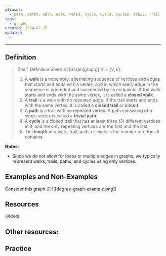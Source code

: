 ```yaml
---
aliases:
  - path, paths, walk, Walk, walks, cycle, Cycle, cycles, trail, Trail
tags:
  - graphs
created: 2024-07-15
updated:
---
```

---
## Definition 

> [!tldr] Definition
> Given a [[Graph|graph]] $G = (V,E)$:
> 1. A **walk** is a nonempty, alternating sequence of vertices and edges that starts and ends with a vertex, and in which every edge in the sequence is preceded and succeeded by its endpoints. If the walk starts and ends with the same vertex, it is called a **closed walk**. 
> 2. A **trail** is a walk with no repeated edge. If the trail starts and ends with the same vertex, it is called a **closed trail** or **circuit**. 
> 3. A **path** is a trail with no repeated vertex. A path consisting of a single vertex is called a **trivial path**. 
> 4. A **cycle** is a closed trail that has at least three (3) different vertices in it, and the only repeating vertices are the first and the last. 
> 5. The **length** of a walk, trail, path, or cycle is the number of edges it contains. 

**Notes**: 
- Since we do not allow for loops or multiple edges in graphs, we typically represent walks, trails, paths, and cycles using only vertices. 

## Examples and Non-Examples

Consider this graph $G$: 
![[degree-graph-example.png]]

## Resources 

(video)

Other resources: 
- 

## Practice 
